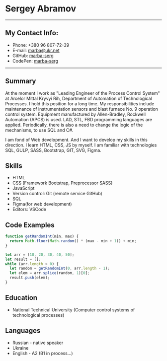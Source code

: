 # Sergey Abramov

---

## My Contact Info:

- Phone: +380 96 807-72-39
- E-mail: marba@ukr.net
- GitHub: [marba-serg](https://github.com/marba-serg)
- CodePen: [marba-serg](https://codepen.io/marba-serg)

---

## Summary

At the moment I work as "Leading Engineer of the Process Control System" at Arcelor Mittal Kryvyi Rih, Department of Automation of Technological Processes. I hold this position for a long time. My responsibilities include maintenance of instrumentation sensors and blast furnace No. 9 operation control system.
Equipment manufactured by Allen-Bradley, Rockwell Automation (APCS) is used. LAD, STL, FBD programming languages are applied. Periodically, there is also a need to change the logic of the mechanisms, to use SQL and С#.

I am fond of Web development. And I want to develop my skills in this direction. I learn HTML, CSS, JS by myself. I am familiar with technologies SQL, GULP, SASS, Bootstrap, GIT, SVG, Figma.

## Skills

- HTML
- CSS (Framework Bootstrap, Preprocessor SASS)
- JavaScript
- Version control: Git (remote service GitHub)
- SQL
- Figma(for web development)
- Editors: VSCode

## Code Examples

```javascript
function getRandomInt(min, max) {
  return Math.floor(Math.random() * (max - min + 1)) + min;
}

let arr = [10, 20, 30, 40, 50];
let result = [];
while (arr.length > 0) {
  let random = getRandomInt(0, arr.length - 1);
  let elem = arr.splice(random, 1)[0];
  result.push(elem);
}
```

## Education

- National Technical University (Computer control systems of technological processes)

## Languages

- Russian - native speaker
- Ukraine
- English - A2 (B1 in process…)
